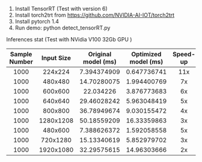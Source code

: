 1. Install TensorRT (Test with version 6)
2. Install torch2trt from https://github.com/NVIDIA-AI-IOT/torch2trt
3. Install pytorch 1.4
4. Run demo: python detect_tensorRT.py

Inferences stat (Test with NVidia V100 32Gb GPU )

| Sample Number | Input Size | Original model (ms) | Optimized model (ms) | Speed-up |
|:-------------:|:----------:|:-------------------:|:--------------------:|:--------:|
|      1000     |   224x224  |     7.394374909     |      0.647736741     |    11x   |
|      1000     |   480x480  |     14.70280075     |      1.994400769     |    7x    |
|      1000     |   600x600  |      22.034226      |      3.876773683     |    6x    |
|      1000     |   640x640  |     29.46028242     |      5.963048419     |    5x    |
|      1000     |   800x800  |     36.78949674     |      9.030155472     |    4x    |
|      1000     |  1280x1208 |     50.18559209     |      16.33359863     |    3x    |
|      1000     |   480x600  |     7.388626372     |      1.592058558     |    5x    |
|      1000     |  720x1280  |     15.13340619     |      5.852979702     |    3x    |
|      1000     |  1920x1080 |     32.29575615     |      14.96303666     |    2x    |
